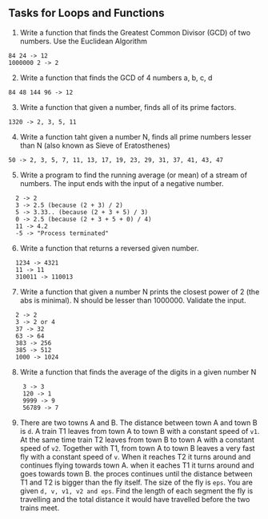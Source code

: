 ## Tasks for Loops and Functions

1. Write a function that finds the Greatest Common Divisor (GCD) of two numbers. Use the Euclidean Algorithm
```
84 24 -> 12
1000000 2 -> 2
```

2. Write a function that finds the GCD of 4 numbers a, b, c, d

```
84 48 144 96 -> 12
```


3. Write a function that given a number, finds all of its prime factors. 
```
1320 -> 2, 3, 5, 11
```

4. Write a function taht given a number N, finds all prime numbers lesser than N (also known as Sieve of Eratosthenes)
```
50 -> 2, 3, 5, 7, 11, 13, 17, 19, 23, 29, 31, 37, 41, 43, 47
``` 

5. Write a program to find the running average (or mean) of a stream of numbers. The input ends with the input of a negative number.

``` 
  2 -> 2
  3 -> 2.5 (because (2 + 3) / 2)
  5 -> 3.33.. (because (2 + 3 + 5) / 3)
  0 -> 2.5 (because (2 + 3 + 5 + 0) / 4)
  11 -> 4.2
  -5 -> "Process terminated"
```
  
6. Write a function that returns a reversed given number. 
```
  1234 -> 4321
  11 -> 11
  310011 -> 110013
```
  
  
7. Write a function that given a number N prints the closest power of 2 (the abs is minimal). N should be lesser than 1000000. Validate the input.
```
  2 -> 2
  3 -> 2 or 4
  37 -> 32
  63 -> 64
  383 -> 256
  385 -> 512
  1000 -> 1024
```

8. Write a function that finds the average of the digits in a given number N
```
    3 -> 3
    120 -> 1
    9999 -> 9
    56789 -> 7
```

9. There are two towns A and B. The distance between town A and town B is `d`. A train T1 leaves from town A to town B with a constant speed of `v1`. At the same time train T2 leaves from town B to town A with a constant speed of `v2`. Together with T1, from town A to town B leaves a very fast fly with a constant speed of `v`. When it reaches T2 it turns around and continues flying towards town A. when it eaches T1 it turns around and goes towards town B. the proces continues until the distance between T1 and T2 is bigger than the fly itself. The size of the fly is `eps`. You are given `d, v, v1, v2 and eps`. Find the length of each segment the fly is travelling and the total distance it would have travelled before the two trains meet. 
